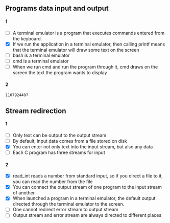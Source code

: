 ## Programs data input and output 

#### 1

- [ ] A terminal emulator is a program that executes commands entered from the keyboard.
- [x] If we run the application in a terminal emulator, then calling printf means that the terminal emulator will draw some text on the screen
- [ ] bash is a terminal emulator
- [ ] cmd is a terminal emulator
- [ ] When we run cmd and run the program through it, cmd draws on the screen the text the program wants to display

#### 2

````
1107924407
````



## Stream redirection

#### 1

- [ ] Only text can be output to the output stream
- [ ] By default, input data comes from a file stored on disk
- [x] You can enter not only text into the input stream, but also any data
- [ ] Each C program has three streams for input

#### 2

- [x] read_int reads a number from standard input, so if you direct a file to it, you can read the number from the file
- [x] You can connect the output stream of one program to the input stream of another
- [x] When launched a program in a terminal emulator, the default output directed through the terminal emulator to the screen.
- [ ] One cannot redirect error stream to output stream
- [ ] Output stream and error stream are always directed to different places